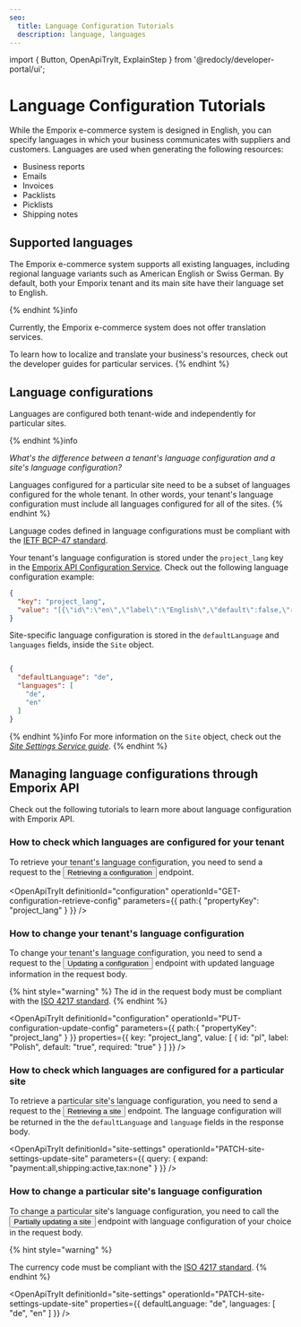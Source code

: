 ```yaml
---
seo:
  title: Language Configuration Tutorials
  description: language, languages
---
```

import {
  Button,
  OpenApiTryIt,
  ExplainStep
} from '@redocly/developer-portal/ui';

# Language Configuration Tutorials

While the Emporix e-commerce system is designed in English, you can specify languages in which your business communicates with suppliers and customers. Languages are used when generating the following resources:

* Business reports
* Emails
* Invoices
* Packlists
* Picklists
* Shipping notes

## Supported languages

The Emporix e-commerce system supports all existing languages, including regional language variants such as American English or Swiss German. By default, both your Emporix tenant and its main site have their language set to English.

{% endhint %}info

Currently, the Emporix e-commerce system does not offer translation services.

To learn how to localize and translate your business's resources, check out the developer guides for particular services.
{% endhint %}

## Language configurations

Languages are configured both tenant-wide and independently for particular sites.

{% endhint %}info

*What's the difference between a tenant's language configuration and a site's language configuration?*

Languages configured for a particular site need to be a subset of languages configured for the whole tenant. In other words, your tenant's language configuration must include all languages configured for all of the sites.
{% endhint %}

Language codes defined in language configurations must be compliant with the [IETF BCP-47 standard](https://en.wikipedia.org/wiki/IETF_language_tag).

Your tenant's language configuration is stored under the `project_lang` key in the [Emporix API Configuration Service](/openapi/configuration). Check out the following language configuration example:

```json
{
  "key": "project_lang",
  "value": "[{\"id\":\"en\",\"label\":\"English\",\"default\":false,\"required\":false},{\"id\":\"de\",\"label\":\"German\",\"default\":true,\"required\":true},{\"id\":\"fr\",\"label\":\"French\",\"default\":false,\"required\":false}]"
}
```

Site-specific language configuration is stored in the `defaultLanguage` and `languages` fields, inside the `Site` object.

```json

{
  "defaultLanguage": "de",
  "languages": [
    "de",
    "en"
  ]
}
```

{% endhint %}info
For more information on the `Site` object, check out the [*Site Settings Service guide*](/content/site-settings).
{% endhint %}


## Managing language configurations through Emporix API

Check out the following tutorials to learn more about language configuration with Emporix API.

### How to check which languages are configured for your tenant

To retrieve your tenant's language configuration, you need to send a request to the <nobr><Button to="/openapi/configuration/#operation/GET-configuration-retrieve-config" size="small">Retrieving a configuration</Button></nobr> endpoint.

<OpenApiTryIt
  definitionId="configuration"
  operationId="GET-configuration-retrieve-config"
  parameters={{
    path:{
         "propertyKey": "project_lang"
    }
  }}
/>

### How to change your tenant's language configuration

To change your tenant's language configuration, you need to send a request to the <nobr><Button to="/openapi/configuration/#operation/PUT-configuration-update-config" size="small">Updating a configuration</Button></nobr> endpoint with updated language information in the request body.

{% hint style="warning" %}
The id in the request body must be compliant with the [ISO 4217 standard](https://en.wikipedia.org/wiki/ISO_4217).
{% endhint %}

<OpenApiTryIt
  definitionId="configuration"
  operationId="PUT-configuration-update-config"
  parameters={{
    path:{
         "propertyKey": "project_lang"
    }
  }}
  properties={{
      key: "project_lang",
      value: [
        {   id: "pl",
            label: "Polish",
            default: "true",
            required: "true"
        }
          ]
  }}
/>

### How to check which languages are configured for a particular site

To retrieve a particular site's language configuration, you need to send a request to the <nobr><Button to="/openapi/site-settings/#operation/GET-site-settings-retrieve-site-config" size="small">Retrieving a site</Button></nobr> endpoint. The language configuration will be returned in the the `defaultLanguage` and `language` fields in the response body.

<OpenApiTryIt
  definitionId="site-settings"
  operationId="PATCH-site-settings-update-site"
  parameters={{
    query: {
      expand: "payment:all,shipping:active,tax:none"
    }
  }}
/>

### How to change a particular site's language configuration

To change a particular site's language configuration, you need to call the <nobr><Button to="/openapi/site-settings/#operation/PATCH-site-settings-update-site" size="small">Partially updating a site</Button></nobr> endpoint with language configuration of your choice in the request body.

{% hint style="warning" %}

The currency code must be compliant with the [ISO 4217 standard](https://en.wikipedia.org/wiki/ISO_4217).
{% endhint %}

<OpenApiTryIt
  definitionId="site-settings"
  operationId="PATCH-site-settings-update-site"
  properties={{
        defaultLanguage: "de",
        languages: [
            "de",
            "en"
        ]
  }}
/>
